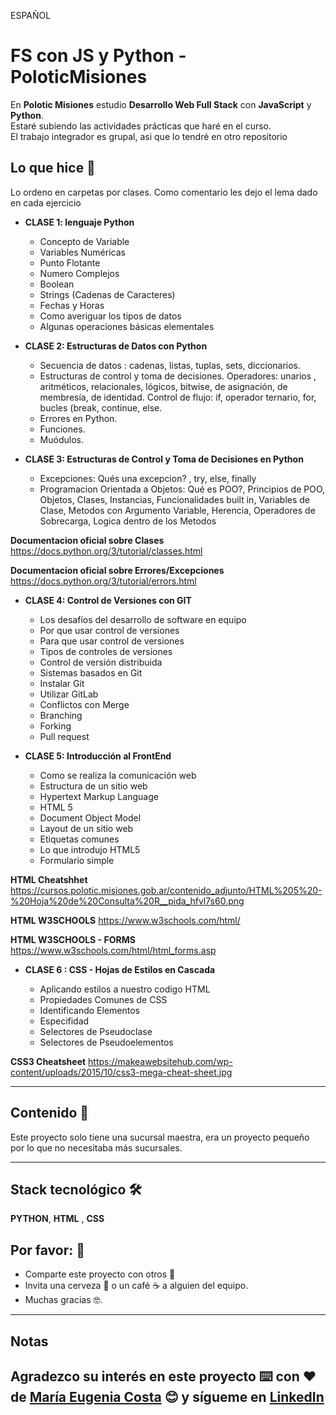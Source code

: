 ESPAÑOL

# FS con JS y Python - PoloticMisiones

En **Polotic Misiones** estudio **Desarrollo Web Full Stack** con **JavaScript** y **Python**. <br>
Estaré subiendo las actividades prácticas que haré en el curso. <br>
El trabajo integrador es grupal, asi que lo tendré en otro repositorio

## Lo que hice 🚀
Lo ordeno en carpetas por clases. Como comentario les dejo el lema dado en cada ejercicio

* **CLASE 1: lenguaje Python**

  * Concepto de Variable
  * Variables  Numéricas
  * Punto Flotante
  * Numero Complejos
  * Boolean
  * Strings (Cadenas de Caracteres)
  * Fechas y Horas
  * Como averiguar los tipos de datos
  * Algunas operaciones básicas elementales

* **CLASE 2: Estructuras de Datos con Python**

  * Secuencia de datos : cadenas, listas, tuplas, sets, diccionarios. 
  * Estructuras de control y toma de decisiones. Operadores: unarios , aritméticos, relacionales, lógicos, bitwise, de asignación, de membresía, de identidad. Control de flujo: if, operador ternario, for, bucles (break, continue, else.
  * Errores en Python. 
  * Funciones. 
  * Muódulos.

* **CLASE 3: Estructuras de Control y Toma de Decisiones en Python**

  * Excepciones: Qués una excepcion? , try, else, finally
  * Programacion Orientada a Objetos: Qué es POO?, Principios de POO, Objetos, Clases, Instancias, Funcionalidades built in, Variables de Clase, Metodos con Argumento Variable, Herencia, Operadores de Sobrecarga, Logica dentro de los Metodos

 **Documentacion oficial sobre Clases** https://docs.python.org/3/tutorial/classes.html
 
 **Documentacion oficial sobre Errores/Excepciones** https://docs.python.org/3/tutorial/errors.html

* **CLASE 4: Control de Versiones con GIT**

  * Los desafíos del desarrollo de software en equipo
  * Por que usar control de versiones
  * Para que usar control de versiones
  * Tipos de controles de versiones
  * Control de versión distribuida
  * Sistemas basados en Git
  * Instalar Git
  * Utilizar GitLab
  * Conflictos con Merge
  * Branching
  * Forking
  * Pull request

* **CLASE 5: Introducción al FrontEnd**

  * Como se realiza la comunicación web
  * Estructura de un sitio web
  * Hypertext Markup Language
  * HTML 5
  * Document Object Model
  * Layout de un sitio web
  * Etiquetas comunes
  * Lo que introdujo HTML5
  * Formulario simple
 
**HTML Cheatshhet** https://cursos.polotic.misiones.gob.ar/contenido_adjunto/HTML%205%20-%20Hoja%20de%20Consulta%20R__pida_hfvl7s60.png

**HTML W3SCHOOLS** https://www.w3schools.com/html/

**HTML W3SCHOOLS - FORMS** https://www.w3schools.com/html/html_forms.asp

* **CLASE 6 : CSS - Hojas de Estilos en Cascada**

  * Aplicando estilos a nuestro codigo HTML
  * Propiedades Comunes de CSS
  * Identificando Elementos
  * Especifidad
  * Selectores de Pseudoclase
  * Selectores de Pseudoelementos

**CSS3 Cheatsheet** https://makeawebsitehub.com/wp-content/uploads/2015/10/css3-mega-cheat-sheet.jpg

---

## Contenido 🚀
Este proyecto solo tiene una sucursal maestra, era un proyecto pequeño por lo que no necesitaba más sucursales.

---
## Stack tecnológico 🛠️

**PYTHON**, **HTML** , **CSS**

## Por favor: 🎁

* Comparte este proyecto con otros 📢
* Invita una cerveza 🍺 o un café ☕ a alguien del equipo.
* Muchas gracias 🤓.

---
## Notas
Agradezco su interés en este proyecto ⌨️ con ❤️ de [María Eugenia Costa](https://github.com/eugenia1984) 😊 y sígueme en [LinkedIn](http://www.linkedin.com/in/maríaeugeniacosta)
---
